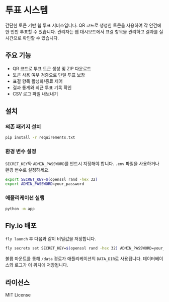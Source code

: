 # 투표 시스템

간단한 토큰 기반 웹 투표 서비스입니다. QR 코드로 생성한 토큰을 사용하여 각 안건에 한 번만 투표할 수 있습니다. 관리자는 웹 대시보드에서 표결 항목을 관리하고 결과를 실시간으로 확인할 수 있습니다.

## 주요 기능

- QR 코드로 투표 토큰 생성 및 ZIP 다운로드
- 토큰 사용 여부 검증으로 단일 투표 보장
- 표결 항목 활성화/종료 제어
- 결과 통계와 최근 투표 기록 확인
- CSV 로그 파일 내보내기

## 설치

### 의존 패키지 설치
```bash
pip install -r requirements.txt
```

### 환경 변수 설정
`SECRET_KEY`와 `ADMIN_PASSWORD`를 반드시 지정해야 합니다. `.env` 파일을 사용하거나 환경 변수로 설정하세요.
```bash
export SECRET_KEY=$(openssl rand -hex 32)
export ADMIN_PASSWORD=your_password
```

### 애플리케이션 실행
```bash
python -m app
```

## Fly.io 배포

`fly launch` 후 다음과 같이 비밀값을 저장합니다.
```bash
fly secrets set SECRET_KEY=$(openssl rand -hex 32) ADMIN_PASSWORD=your_password
```
볼륨 마운트를 통해 `/data` 경로가 애플리케이션의 `DATA_DIR`로 사용됩니다. 데이터베이스와 로그가 이 위치에 저장됩니다.

## 라이선스

MIT License

